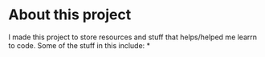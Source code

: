 # About this project
I made this project to store resources and stuff that helps/helped me learrn to code.
Some of the stuff in this include:
* 